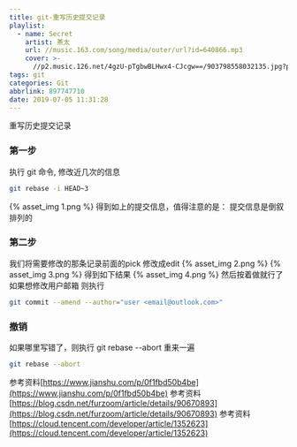 ```yaml
---
title: git-重写历史提交记录
playlist:
  - name: Secret
    artist: 茶太
    url: //music.163.com/song/media/outer/url?id=640866.mp3
    cover: >-
      //p2.music.126.net/4gzU-pTgbwBLHwx4-CJcgw==/903798558032135.jpg?param=90y90
tags: git
categories: Git
abbrlink: 897747710
date: 2019-07-05 11:31:28
---
```


重写历史提交记录

<!-- more -->

### 第一步
执行 git 命令, 修改近几次的信息
```bash
git rebase -i HEAD~3
```
{% asset_img 1.png %}
得到如上的提交信息，值得注意的是： 提交信息是倒叙排列的

### 第二步
我们将需要修改的那条记录前面的pick 修改成edit
{% asset_img 2.png %}
{% asset_img 3.png %}
得到如下结果
{% asset_img 4.png %}
然后按着做就行了
如果想修改用户邮箱
则执行
```bash
git commit --amend --author="user <email@outlook.com>"
```
### 撤销
如果哪里写错了，则执行 git rebase --abort 重来一遍
```bash
git rebase --abort
```

参考资料[https://www.jianshu.com/p/0f1fbd50b4be](https://www.jianshu.com/p/0f1fbd50b4be)
参考资料[https://blog.csdn.net/furzoom/article/details/90670893](https://blog.csdn.net/furzoom/article/details/90670893)
参考资料[https://cloud.tencent.com/developer/article/1352623](https://cloud.tencent.com/developer/article/1352623)

